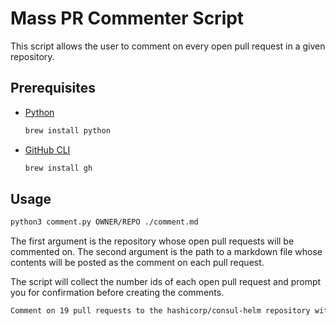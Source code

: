 # Mass PR Commenter Script

This script allows the user to comment on every open pull request in a given repository.

## Prerequisites

- [Python](https://www.python.org/)
  ```bash
  brew install python
  ```
- [GitHub CLI](https://cli.github.com/)
  ```bash
  brew install gh
  ```

## Usage

```bash
python3 comment.py OWNER/REPO ./comment.md
```

The first argument is the repository whose open pull requests will be commented on. The second argument is the path to a markdown file whose contents will be posted as the comment on each pull request.

The script will collect the number ids of each open pull request and prompt you for confirmation before creating the comments.

```bash
Comment on 19 pull requests to the hashicorp/consul-helm repository with the contents of ./comment.md? [y/N]
```

